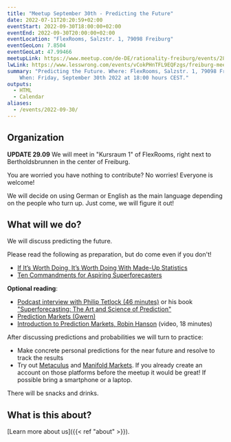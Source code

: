 ```yaml
---
title: "Meetup September 30th - Predicting the Future"
date: 2022-07-11T20:20:59+02:00
eventStart: 2022-09-30T18:00:00+02:00
eventEnd: 2022-09-30T20:00:00+02:00
eventLocation: "FlexRooms, Salzstr. 1, 79098 Freiburg"
eventGeoLon: 7.8504
eventGeoLat: 47.99466
meetupLink: https://www.meetup.com/de-DE/rationality-freiburg/events/287145423/
lwLink: https://www.lesswrong.com/events/vCokPHnTFL9EQFzgs/freiburg-meetup-september-30th
summary: "Predicting the Future. Where: FlexRooms, Salzstr. 1, 79098 Freiburg.
    When: Friday, September 30th 2022 at 18:00 hours CEST."
outputs:
  - HTML
  - Calendar
aliases:
  - /events/2022-09-30/
---
```


## Organization

**UPDATE 29.09** We will meet in "Kursraum 1" of FlexRooms, right next to
Bertholdsbrunnen in the center of Freiburg.

You are worried you have nothing to contribute? No worries! Everyone is
welcome!

We will decide on using German or English as the main language depending on the
people who turn up. Just come, we will figure it out!


## What will we do?

We will discuss predicting the future.

Please read the following as preparation, but do come even if you don't!

* [If It’s Worth Doing, It’s Worth Doing With Made-Up Statistics](https://slatestarcodex.com/2013/05/02/if-its-worth-doing-its-worth-doing-with-made-up-statistics/)
* [Ten Commandments for Aspiring Superforecasters](https://fs.blog/ten-commandments-for-superforecasters/)

**Optional reading**:

* [Podcast interview with Philip Tetlock (46 minutes)](https://fs.blog/knowledge-project-podcast/philip-tetlock/)
  or his book ["Superforecasting: The Art and Science of Prediction"](https://www.amazon.de/Superforecasting-Science-Prediction-Philip-Tetlock/dp/1847947158/)
* [Prediction Markets (Gwern)](https://www.gwern.net/Prediction-markets)
* [Introduction to Prediction Markets, Robin Hanson](https://www.youtube.com/watch?v=4yZKGbq1YmA) (video, 18 minutes)

After discussing predictions and probabilities we will turn to practice:

* Make concrete personal predictions for the near future and resolve to track the results
* Try out [Metaculus](https://www.metaculus.com/) and [Manifold
  Markets](https://manifold.markets/). If you already create an account on
  those platforms before the meetup it would be great! If possible bring a
  smartphone or a laptop.

There will be snacks and drinks.


## What is this about?

[Learn more about us]({{< ref "about" >}}).
